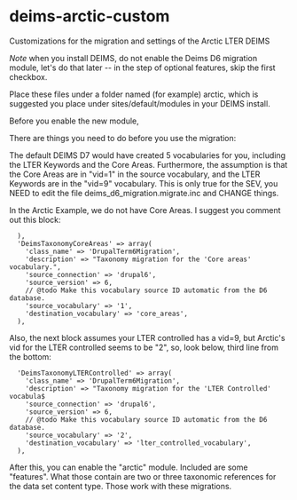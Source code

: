 deims-arctic-custom
===================

Customizations for the migration and settings of the Arctic LTER DEIMS

*Note* when you install DEIMS, do not enable the Deims D6 migration 
module, let's do that later -- in the step of optional features, skip
the first checkbox.

Place these files under a folder named (for example) arctic, which is suggested
you place under sites/default/modules in your DEIMS install.

Before you enable the new module,

There are things you need to do before you use the migration:

The default DEIMS D7 would have created 5 vocabularies for you, including the
LTER Keywords and the Core Areas. Furthermore, the assumption is that
the Core Areas are in "vid=1" in the source vocabulary, and the 
LTER Keywords are in the "vid=9" vocabulary.  This is only true for the
SEV, you NEED to edit the file deims_d6_migration.migrate.inc and
CHANGE things.

In the Arctic Example, we do not have Core Areas. I suggest you comment
out this block:

      ),
      'DeimsTaxonomyCoreAreas' => array(
        'class_name' => 'DrupalTerm6Migration',
        'description' => "Taxonomy migration for the 'Core areas' vocabulary.",
        'source_connection' => 'drupal6',
        'source_version' => 6,
        // @todo Make this vocabulary source ID automatic from the D6 database.
        'source_vocabulary' => '1',
        'destination_vocabulary' => 'core_areas',
      ),
   

Also, the next block assumes your LTER controlled has a vid=9,
but Arctic's vid for the LTER controlled seems to be "2", so, look below,
third line from the bottom:

      'DeimsTaxonomyLTERControlled' => array(
        'class_name' => 'DrupalTerm6Migration',
        'description' => "Taxonomy migration for the 'LTER Controlled' vocabula$
        'source_connection' => 'drupal6',
        'source_version' => 6,
        // @todo Make this vocabulary source ID automatic from the D6 database.
        'source_vocabulary' => '2',
        'destination_vocabulary' => 'lter_controlled_vocabulary',
      ),

After this, you can enable the "arctic" module. Included are some "features". What
those contain are two or three taxonomic references for the data set content type.
Those work with these migrations.
